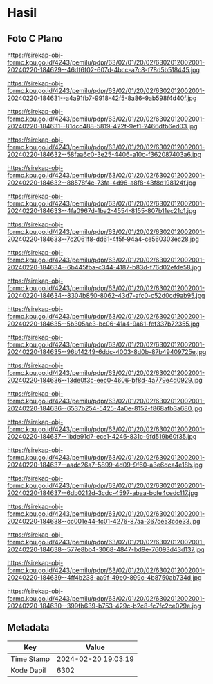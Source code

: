 # Hasil

## Foto C Plano

https://sirekap-obj-formc.kpu.go.id/4243/pemilu/pdpr/63/02/01/20/02/6302012002001-20240220-184629--46df6f02-607d-4bcc-a7c8-f78d5b518445.jpg

https://sirekap-obj-formc.kpu.go.id/4243/pemilu/pdpr/63/02/01/20/02/6302012002001-20240220-184631--a4a91fb7-9918-42f5-8a86-9ab598f4d40f.jpg

https://sirekap-obj-formc.kpu.go.id/4243/pemilu/pdpr/63/02/01/20/02/6302012002001-20240220-184631--81dcc488-5819-422f-9ef1-2466dfb6ed03.jpg

https://sirekap-obj-formc.kpu.go.id/4243/pemilu/pdpr/63/02/01/20/02/6302012002001-20240220-184632--58faa6c0-3e25-4406-a10c-f362087403a6.jpg

https://sirekap-obj-formc.kpu.go.id/4243/pemilu/pdpr/63/02/01/20/02/6302012002001-20240220-184632--88578f4e-73fa-4d96-a8f8-43f8d198124f.jpg

https://sirekap-obj-formc.kpu.go.id/4243/pemilu/pdpr/63/02/01/20/02/6302012002001-20240220-184633--4fa0967d-1ba2-4554-8155-807b11ec21c1.jpg

https://sirekap-obj-formc.kpu.go.id/4243/pemilu/pdpr/63/02/01/20/02/6302012002001-20240220-184633--7c2061f8-dd61-4f5f-94a4-ce560303ec28.jpg

https://sirekap-obj-formc.kpu.go.id/4243/pemilu/pdpr/63/02/01/20/02/6302012002001-20240220-184634--6b445fba-c344-4187-b83d-f76d02efde58.jpg

https://sirekap-obj-formc.kpu.go.id/4243/pemilu/pdpr/63/02/01/20/02/6302012002001-20240220-184634--8304b850-8062-43d7-afc0-c52d0cd9ab95.jpg

https://sirekap-obj-formc.kpu.go.id/4243/pemilu/pdpr/63/02/01/20/02/6302012002001-20240220-184635--5b305ae3-bc06-41a4-9a61-fef337b72355.jpg

https://sirekap-obj-formc.kpu.go.id/4243/pemilu/pdpr/63/02/01/20/02/6302012002001-20240220-184635--96b14249-6ddc-4003-8d0b-87b49409725e.jpg

https://sirekap-obj-formc.kpu.go.id/4243/pemilu/pdpr/63/02/01/20/02/6302012002001-20240220-184636--13de0f3c-eec0-4606-bf8d-4a779e4d0929.jpg

https://sirekap-obj-formc.kpu.go.id/4243/pemilu/pdpr/63/02/01/20/02/6302012002001-20240220-184636--6537b254-5425-4a0e-8152-f868afb3a680.jpg

https://sirekap-obj-formc.kpu.go.id/4243/pemilu/pdpr/63/02/01/20/02/6302012002001-20240220-184637--1bde91d7-ece1-4246-831c-9fd519b60f35.jpg

https://sirekap-obj-formc.kpu.go.id/4243/pemilu/pdpr/63/02/01/20/02/6302012002001-20240220-184637--aadc26a7-5899-4d09-9f60-a3e6dca4e18b.jpg

https://sirekap-obj-formc.kpu.go.id/4243/pemilu/pdpr/63/02/01/20/02/6302012002001-20240220-184637--6db0212d-3cdc-4597-abaa-bcfe4cedc117.jpg

https://sirekap-obj-formc.kpu.go.id/4243/pemilu/pdpr/63/02/01/20/02/6302012002001-20240220-184638--cc001e44-fc01-4276-87aa-367ce53cde33.jpg

https://sirekap-obj-formc.kpu.go.id/4243/pemilu/pdpr/63/02/01/20/02/6302012002001-20240220-184638--577e8bb4-3068-4847-bd9e-76093d43d137.jpg

https://sirekap-obj-formc.kpu.go.id/4243/pemilu/pdpr/63/02/01/20/02/6302012002001-20240220-184639--4ff4b238-aa9f-49e0-899c-4b8750ab734d.jpg

https://sirekap-obj-formc.kpu.go.id/4243/pemilu/pdpr/63/02/01/20/02/6302012002001-20240220-184630--399fb639-b753-429c-b2c8-fc7fc2ce029e.jpg


## Metadata

| Key        | Value               |
| ---------- | ------------------- |
| Time Stamp | 2024-02-20 19:03:19 |
| Kode Dapil | 6302                |



